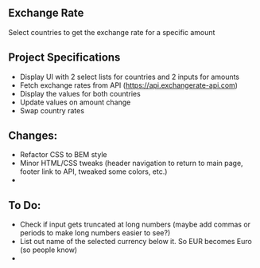 ## Exchange Rate

Select countries to get the exchange rate for a specific amount

## Project Specifications

- Display UI with 2 select lists for countries and 2 inputs for amounts
- Fetch exchange rates from API (https://api.exchangerate-api.com)
- Display the values for both countries
- Update values on amount change
- Swap country rates

## Changes:
- Refactor CSS to BEM style
- Minor HTML/CSS tweaks (header navigation to return to main page, footer link to API, tweaked some colors, etc.)
- 

## To Do:
- Check if input gets truncated at long numbers (maybe add commas or periods to make long numbers easier to see?)
- List out name of the selected currency below it. So EUR becomes Euro (so people know)
- 